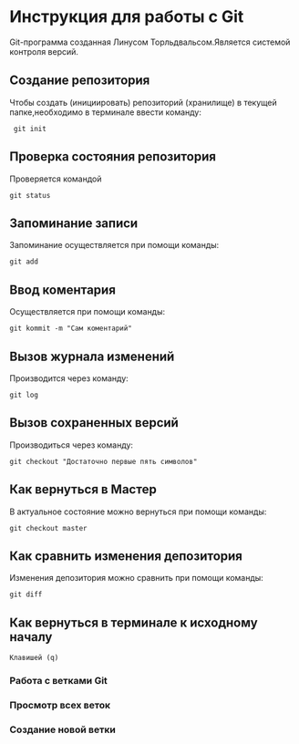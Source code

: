 # Инструкция для работы с Git

Git-программа созданная Линусом Торльдвальсом.Является системой контроля версий.

## Создание репозитория
Чтобы создать (инициировать) репозиторий (хранилище) в текущей папке,необходимо в терминале ввести команду:

     git init  

## Проверка состояния репозитория

Проверяется командой 
    
    git status

## Запоминание записи

Запоминание осуществляется при помощи команды:

    git add


## Ввод коментария

Осуществляется при помощи команды:

    git kommit -m "Сам коментарий"
    
## Вызов журнала изменений

Производится через команду:

    git log

## Вызов сохраненных версий

Производиться через команду:

    git checkout "Достаточно первые пять символов"

## Как вернуться в Мастер
В актуальное состояние можно вернуться при помощи команды:

    git checkout master

## Как сравнить изменения депозитория 
Изменения депозитория можно сравнить при помощи команды:

    git diff

## Как вернуться в терминале к исходному началу

    Клавишей (q)

### Работа с ветками Git 

### Просмотр всех веток

### Создание новой ветки


